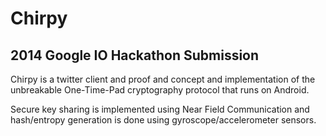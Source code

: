 Chirpy
======

2014 Google IO Hackathon Submission
-----------------------------------

Chirpy is a twitter client and proof and concept and implementation of the unbreakable One-Time-Pad cryptography protocol that runs on Android.

Secure key sharing is implemented using Near Field Communication and hash/entropy generation is done using gyroscope/accelerometer sensors.
